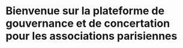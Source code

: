 Bienvenue sur la plateforme de gouvernance et de concertation pour les associations parisiennes
===
